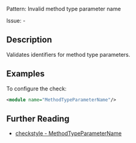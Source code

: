 Pattern: Invalid method type parameter name

Issue: -

## Description

Validates identifiers for method type parameters. 

## Examples

To configure the check: 


```xml
<module name="MethodTypeParameterName"/>
```

## Further Reading

* [checkstyle - MethodTypeParameterName](http://checkstyle.sourceforge.net/config_naming.html#MethodTypeParameterName)
